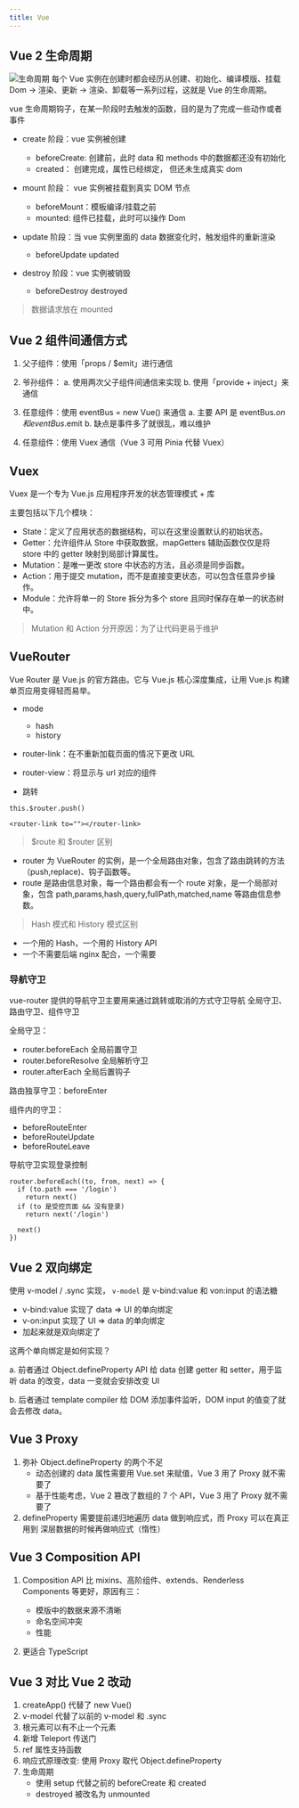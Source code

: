 ```yaml
---
title: Vue
---
```


## Vue 2 生命周期

![生命周期](https://i.imgur.com/ATGMxLM.png)
每个 Vue 实例在创建时都会经历从创建、初始化、编译模版、挂载 Dom -> 渲染、更新 -> 渲染、卸载等一系列过程，这就是 Vue 的生命周期。

vue 生命周期钩子，在某一阶段时去触发的函数，目的是为了完成一些动作或者事件

- create 阶段：vue 实例被创建

  - beforeCreate: 创建前，此时 data 和 methods 中的数据都还没有初始化
  - created： 创建完成，属性已经绑定， 但还未生成真实 dom

- mount 阶段： vue 实例被挂载到真实 DOM 节点

  - beforeMount：模板编译/挂载之前
  - mounted: 组件已挂载，此时可以操作 Dom

- update 阶段：当 vue 实例里面的 data 数据变化时，触发组件的重新渲染

  - beforeUpdate updated

- destroy 阶段：vue 实例被销毁
  - beforeDestroy destroyed

> 数据请求放在 mounted

## Vue 2 组件间通信方式

1. 父子组件：使用「props / $emit」进行通信

2. 爷孙组件：
   a. 使用两次父子组件间通信来实现
   b. 使用「provide + inject」来通信

3. 任意组件：使用 eventBus = new Vue() 来通信
   a. 主要 API 是 eventBus.$on 和 eventBus.$emit
   b. 缺点是事件多了就很乱，难以维护
4. 任意组件：使用 Vuex 通信（Vue 3 可用 Pinia 代替 Vuex）

## Vuex

Vuex 是一个专为 Vue.js 应用程序开发的状态管理模式 + 库

主要包括以下几个模块：

- State：定义了应用状态的数据结构，可以在这里设置默认的初始状态。
- Getter：允许组件从 Store 中获取数据，mapGetters 辅助函数仅仅是将 store 中的 getter 映射到局部计算属性。
- Mutation：是唯一更改 store 中状态的方法，且必须是同步函数。
- Action：用于提交 mutation，而不是直接变更状态，可以包含任意异步操作。
- Module：允许将单一的 Store 拆分为多个 store 且同时保存在单一的状态树中。

> Mutation 和 Action 分开原因：为了让代码更易于维护

## VueRouter

Vue Router 是 Vue.js 的官方路由。它与 Vue.js 核心深度集成，让用 Vue.js 构建单页应用变得轻而易举。

- mode

  - hash
  - history

- router-link：在不重新加载页面的情况下更改 URL
- router-view：将显示与 url 对应的组件

- 跳转

```
this.$router.push()

<router-link to=""></router-link>
```

> $route 和 $router 区别

- router 为 VueRouter 的实例，是一个全局路由对象，包含了路由跳转的方法（push,replace)、钩子函数等。
- route 是路由信息对象，每一个路由都会有一个 route 对象，是一个局部对象，包含 path,params,hash,query,fullPath,matched,name 等路由信息参数。

> Hash 模式和 History 模式区别

- 一个用的 Hash，一个用的 History API
- 一个不需要后端 nginx 配合，一个需要

### 导航守卫

vue-router 提供的导航守卫主要用来通过跳转或取消的方式守卫导航
全局守卫、路由守卫、组件守卫

全局守卫：

- router.beforeEach 全局前置守卫
- router.beforeResolve 全局解析守卫
- router.afterEach 全局后置钩子

路由独享守卫：beforeEnter

组件内的守卫：

- beforeRouteEnter
- beforeRouteUpdate
- beforeRouteLeave

导航守卫实现登录控制

```
router.beforeEach((to, from, next) => {
  if (to.path === '/login')
    return next()
  if (to 是受控页面 && 没有登录)
    return next('/login')

  next()
})
```

## Vue 2 双向绑定

使用 v-model / .sync 实现，
`v-model` 是 v-bind:value 和 von:input 的语法糖

- v-bind:value 实现了 data ⇒ UI 的单向绑定
- v-on:input 实现了 UI ⇒ data 的单向绑定
- 加起来就是双向绑定了

这两个单向绑定是如何实现？

a. 前者通过 Object.defineProperty API 给 data 创建 getter 和 setter，用于监听
data 的改变，data 一变就会安排改变 UI

b. 后者通过 template compiler 给 DOM 添加事件监听，DOM input 的值变了就
会去修改 data。

## Vue 3 Proxy

1. 弥补 Object.defineProperty 的两个不足
   - 动态创建的 data 属性需要用 Vue.set 来赋值，Vue 3 用了 Proxy 就不需要了
   - 基于性能考虑，Vue 2 篡改了数组的 7 个 API，Vue 3 用了 Proxy 就不需要了
2. defineProperty 需要提前递归地遍历 data 做到响应式，而 Proxy 可以在真正用到
   深层数据的时候再做响应式（惰性）

## Vue 3 Composition API

1. Composition API 比 mixins、高阶组件、extends、Renderless Components 等更好，原因有三：

   - 模版中的数据来源不清晰
   - 命名空间冲突
   - 性能

2. 更适合 TypeScript

## Vue 3 对比 Vue 2 改动

1. createApp() 代替了 new Vue()
2. v-model 代替了以前的 v-model 和 .sync
3. 根元素可以有不止一个元素
4. 新增 Teleport 传送门
5. ref 属性支持函数
6. 响应式原理改变: 使用 Proxy 取代 Object.defineProperty
7. 生命周期
   - 使用 setup 代替之前的 beforeCreate 和 created
   - destroyed 被改名为 unmounted
